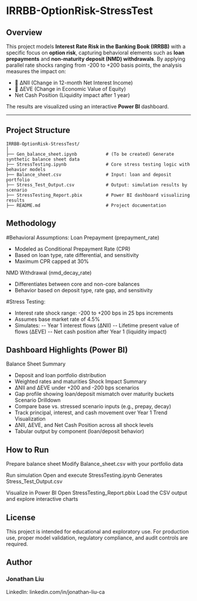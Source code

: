 # IRRBB-OptionRisk-StressTest

## Overview

This project models **Interest Rate Risk in the Banking Book (IRRBB)** with a specific focus on **option risk**, capturing behavioral elements such as **loan prepayments** and **non-maturity deposit (NMD) withdrawals**. By applying parallel rate shocks ranging from -200 to +200 basis points, the analysis measures the impact on:

- 🔺 ΔNII (Change in 12-month Net Interest Income)
- 🔺 ΔEVE (Change in Economic Value of Equity)
-  Net Cash Position (Liquidity impact after 1 year)

The results are visualized using an interactive **Power BI** dashboard.

---

## Project Structure

```text
IRRBB-OptionRisk-StressTest/
│
├── Gen_balance_sheet.ipynb           # (To be created) Generate synthetic balance sheet data
├── StressTesting.ipynb               # Core stress testing logic with behavior models
├── Balance_sheet.csv                 # Input: loan and deposit portfolio
├── Stress_Test_Output.csv            # Output: simulation results by scenario
├── StressTesting_Report.pbix         # Power BI dashboard visualizing results
├── README.md                         # Project documentation
```

## Methodology

#Behavioral Assumptions:
Loan Prepayment (prepayment_rate)
- Modeled as Conditional Prepayment Rate (CPR)
- Based on loan type, rate differential, and sensitivity
- Maximum CPR capped at 30%

NMD Withdrawal (nmd_decay_rate)
- Differentiates between core and non-core balances
- Behavior based on deposit type, rate gap, and sensitivity

#Stress Testing:
- Interest rate shock range: -200 to +200 bps in 25 bps increments
- Assumes base market rate of 4.5%
- Simulates:
-- Year 1 interest flows (ΔNII)
-- Lifetime present value of flows (ΔEVE)
-- Net cash position after Year 1 (liquidity impact)


## Dashboard Highlights (Power BI)
Balance Sheet Summary
- Deposit and loan portfolio distribution
- Weighted rates and maturities
Shock Impact Summary
- ΔNII and ΔEVE under +200 and -200 bps scenarios
- Gap profile showing loan/deposit mismatch over maturity buckets
Scenario Drilldown
- Compare base vs. stressed scenario inputs (e.g., prepay, decay)
- Track principal, interest, and cash movement over Year 1
Trend Visualization
- ΔNII, ΔEVE, and Net Cash Position across all shock levels
- Tabular output by component (loan/deposit behavior)

## How to Run
Prepare balance sheet
Modify Balance_sheet.csv with your portfolio data

Run simulation
Open and execute StressTesting.ipynb
Generates Stress_Test_Output.csv

Visualize in Power BI
Open StressTesting_Report.pbix
Load the CSV output and explore interactive charts

## License
This project is intended for educational and exploratory use. For production use, proper model validation, regulatory compliance, and audit controls are required.

## Author
### Jonathan Liu
LinkedIn: linkedin.com/in/jonathan-liu-ca

